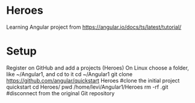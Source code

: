 # Heroes
Learning Angular project from https://angular.io/docs/ts/latest/tutorial/

# Setup
Register on GitHub and add a projects (Heroes)
On Linux choose a folder, like ~/Angular1,  and cd to it
cd ~/Angular1
git clone https://github.com/angular/quickstart  Heroes   #clone the initial project quickstart
cd Heroes/
pwd
/home/levi/Angular1/Heroes
rm -rf .git   #disconnect from the original Git repository

